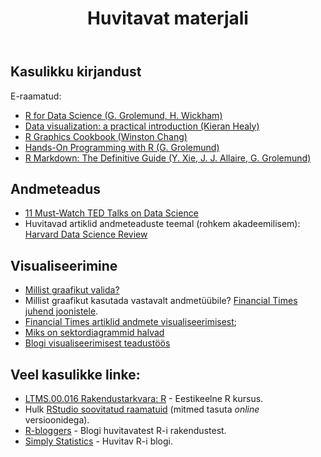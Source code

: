 ﻿---
layout: page
title: Huvitavat materjali
---

## Kasulikku kirjandust

E-raamatud:
* [R for Data Science (G. Grolemund, H. Wickham)](http://r4ds.had.co.nz/)
* [Data visualization: a practical introduction (Kieran Healy)](http://socviz.co/)
* [R Graphics Cookbook (Winston Chang)](https://r-graphics.org/)
* [Hands-On Programming with R (G. Grolemund)](https://rstudio-education.github.io/hopr/)
* [R Markdown: The Definitive Guide (Y. Xie, J. J. Allaire, G. Grolemund)](https://bookdown.org/yihui/rmarkdown/)

## Andmeteadus

* [11 Must-Watch TED Talks on Data Science](https://www.springboard.com/blog/11-must-watch-ted-talks-on-data-science/) 
* Huvitavad artiklid andmeteaduste teemal (rohkem akadeemilisem): [Harvard Data Science Review](https://hdsr.mitpress.mit.edu/)

## Visualiseerimine

* [Millist graafikut valida?](https://www.youtube.com/watch?v=6lm4wJ1qm0w)
* Millist graafikut kasutada vastavalt andmetüübile? [Financial Times juhend joonistele](https://github.com/ft-interactive/chart-doctor/tree/master/visual-vocabulary).
* [Financial Times artiklid andmete visualiseerimisest](https://www.ft.com/data-visualisation);
* [Miks on sektordiagrammid halvad](https://youtu.be/do4hN1UQIl0)
* [Blogi visualiseerimisest teadustöös](http://ristretto.black/category/graph/)


## Veel kasulikke linke:

* [LTMS.00.016 Rakendustarkvara: R](https://rkursus.github.io/sygis2019) - Eestikeelne R kursus.
* Hulk [RStudio soovitatud raamatuid](https://rstudio.com/resources/books/) (mitmed tasuta _online_ versioonidega).
* [R-bloggers](https://www.r-bloggers.com/) - Blogi huvitavatest R-i rakendustest.
* [Simply Statistics](https://simplystatistics.org/) - Huvitav R-i blogi.